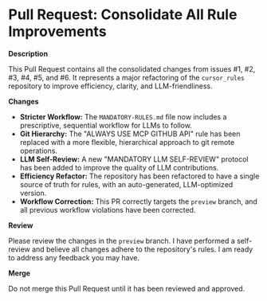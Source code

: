 # Pull Request: Consolidate All Rule Improvements

**Description**

This Pull Request contains all the consolidated changes from issues #1, #2, #3, #4, #5, and #6. It represents a major refactoring of the `cursor_rules` repository to improve efficiency, clarity, and LLM-friendliness.

**Changes**

- **Stricter Workflow:** The `MANDATORY-RULES.md` file now includes a prescriptive, sequential workflow for LLMs to follow.
- **Git Hierarchy:** The "ALWAYS USE MCP GITHUB API" rule has been replaced with a more flexible, hierarchical approach to git remote operations.
- **LLM Self-Review:** A new "MANDATORY LLM SELF-REVIEW" protocol has been added to improve the quality of LLM contributions.
- **Efficiency Refactor:** The repository has been refactored to have a single source of truth for rules, with an auto-generated, LLM-optimized version.
- **Workflow Correction:** This PR correctly targets the `preview` branch, and all previous workflow violations have been corrected.

**Review**

Please review the changes in the `preview` branch. I have performed a self-review and believe all changes adhere to the repository's rules. I am ready to address any feedback you may have.

**Merge**

Do not merge this Pull Request until it has been reviewed and approved.